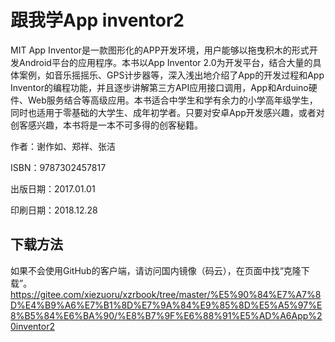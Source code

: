 # 跟我学App inventor2

MIT App Inventor是一款图形化的APP开发环境，用户能够以拖曳积木的形式开发Android平台的应用程序。本书以App Inventor 2.0为开发平台，结合大量的具体案例，如音乐摇摇乐、GPS计步器等，深入浅出地介绍了App的开发过程和App Inventor的编程功能，并且逐步讲解第三方API应用接口调用，App和Arduino硬件、Web服务结合等高级应用。本书适合中学生和学有余力的小学高年级学生，同时也适用于零基础的大学生、成年初学者。只要对安卓App开发感兴趣，或者对创客感兴趣，本书将是一本不可多得的创客秘籍。

作者：谢作如、郑祥、张洁

ISBN：9787302457817

出版日期：2017.01.01

印刷日期：2018.12.28

## 下载方法

如果不会使用GitHub的客户端，请访问国内镜像（码云），在页面中找“克隆下载”。
https://gitee.com/xiezuoru/xzrbook/tree/master/%E5%90%84%E7%A7%8D%E4%B9%A6%E7%B1%8D%E7%9A%84%E9%85%8D%E5%A5%97%E8%B5%84%E6%BA%90/%E8%B7%9F%E6%88%91%E5%AD%A6App%20inventor2
